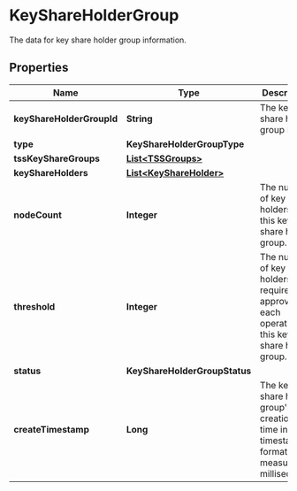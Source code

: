 

# KeyShareHolderGroup

The data for key share holder group information.

## Properties

| Name | Type | Description | Notes |
|------------ | ------------- | ------------- | -------------|
|**keyShareHolderGroupId** | **String** | The key share holder group ID. |  [optional] |
|**type** | **KeyShareHolderGroupType** |  |  [optional] |
|**tssKeyShareGroups** | [**List&lt;TSSGroups&gt;**](TSSGroups.md) |  |  [optional] |
|**keyShareHolders** | [**List&lt;KeyShareHolder&gt;**](KeyShareHolder.md) |  |  [optional] |
|**nodeCount** | **Integer** | The number of key share holders in this key share holder group. |  [optional] |
|**threshold** | **Integer** | The number of key share holders required to approve each operation in this key share holder group. |  [optional] |
|**status** | **KeyShareHolderGroupStatus** |  |  [optional] |
|**createTimestamp** | **Long** | The key share holder group&#39;s creation time in Unix timestamp format, measured in milliseconds. |  [optional] |



